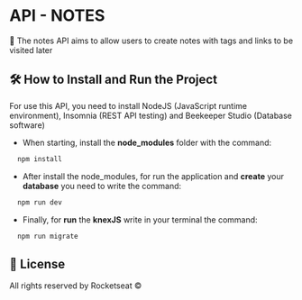 
# API - NOTES 

📝 The notes API aims to allow users to create notes with tags and links to be visited later


## 🛠️ How to Install and Run the Project

For use this API, you need to install NodeJS (JavaScript runtime environment), Insomnia (REST API testing) and Beekeeper Studio (Database software)

* When starting, install the **node_modules** folder with the command:

```bash
  npm install
```

* After install the node_modules, for run the application and **create** your **database** you need to write the command:

```bash
  npm run dev
```

* Finally, for **run** the **knexJS** write in your terminal the command: 

```bash
  npm run migrate
```
## 🚀 License

All rights reserved by Rocketseat ©


